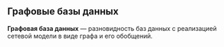 
## **Графовые базы данных**

**Графовая база данных** — разновидность баз данных с реализацией сетевой модели в виде графа и его обобщений.

